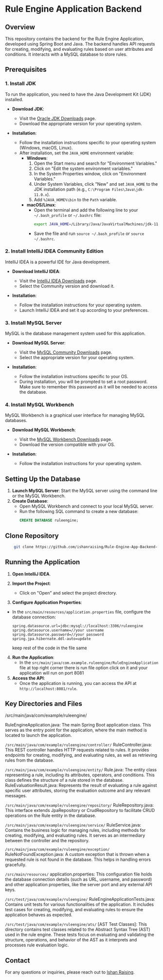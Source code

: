 # Rule Engine Application Backend

## Overview
This repository contains the backend for the Rule Engine Application, developed using Spring Boot and Java. The backend handles API requests for creating, modifying, and evaluating rules based on user attributes and conditions. It interacts with a MySQL database to store rules.

## Prerequisites

### 1. Install JDK
To run the application, you need to have the Java Development Kit (JDK) installed.

- **Download JDK**: 
  - Visit the [Oracle JDK Downloads](https://www.oracle.com/java/technologies/javase-jdk11-downloads.html) page.
  - Download the appropriate version for your operating system.

- **Installation**:
  - Follow the installation instructions specific to your operating system (Windows, macOS, Linux).
  - After installation, set the `JAVA_HOME` environment variable:
    - **Windows**:
      1. Open the Start menu and search for "Environment Variables."
      2. Click on "Edit the system environment variables."
      3. In the System Properties window, click on "Environment Variables."
      4. Under System Variables, click "New" and set `JAVA_HOME` to the JDK installation path (e.g., `C:\Program Files\Java\jdk-11.0.x`).
      5. Add `%JAVA_HOME%\bin` to the `Path` variable.
    - **macOS/Linux**:
      - Open the terminal and add the following line to your `~/.bash_profile` or `~/.bashrc` file:
        ```bash
        export JAVA_HOME=/Library/Java/JavaVirtualMachines/jdk-11.0.x.jdk/Contents/Home
        ```
      - Save the file and run `source ~/.bash_profile` or `source ~/.bashrc`.

### 2. Install IntelliJ IDEA Community Edition
IntelliJ IDEA is a powerful IDE for Java development.

- **Download IntelliJ IDEA**:
  - Visit the [IntelliJ IDEA Downloads](https://www.jetbrains.com/idea/download/) page.
  - Select the Community version and download it.

- **Installation**:
  - Follow the installation instructions for your operating system.
  - Launch IntelliJ IDEA and set it up according to your preferences.

### 3. Install MySQL Server
MySQL is the database management system used for this application.

- **Download MySQL Server**:
  - Visit the [MySQL Community Downloads](https://dev.mysql.com/downloads/mysql/) page.
  - Select the appropriate version for your operating system.

- **Installation**:
  - Follow the installation instructions specific to your OS.
  - During installation, you will be prompted to set a root password. Make sure to remember this password as it will be needed to access the database.

### 4. Install MySQL Workbench
MySQL Workbench is a graphical user interface for managing MySQL databases.

- **Download MySQL Workbench**:
  - Visit the [MySQL Workbench Downloads](https://dev.mysql.com/downloads/workbench/) page.
  - Download the version compatible with your OS.

- **Installation**:
  - Follow the installation instructions for your operating system.

## Setting Up the Database
1. **Launch MySQL Server**: Start the MySQL server using the command line or the MySQL Workbench.
2. **Create Database**: 
   - Open MySQL Workbench and connect to your local MySQL server.
   - Run the following SQL command to create a new database:
     ```sql
     CREATE DATABASE ruleengine;
     ```
## Clone Repository
```bash
    git clone https://github.com/ishanraising/Rule-Engine-App-Backend-
```


## Running the Application
1. **Open IntelliJ IDEA**.
2. **Import the Project**:
   - Click on "Open" and select the project directory.

3.  **Configure Application Properties**:
   - In the `src/main/resources/application.properties` file, configure the database connection:
     ```properties
     spring.datasource.url=jdbc:mysql://localhost:3306/ruleengine
     spring.datasource.username=//your username 
     spring.datasource.password=//your password
     spring.jpa.hibernate.ddl-auto=update
     ```
     keep rest of the code in the file same 
     
4. **Run the Application**:
   - In the `src/main/java/com.example.ruleengine/RuleEngineApplication` file
   at top right corner there is run file option click on it and your application will run on port 8081
5. **Access the API**: 
   - Once the application is running, you can access the API at `http://localhost:8081/rule`.
## Key Directories and Files

/src/main/java/com/example/ruleengine/

RuleEngineApplication.java: The main Spring Boot application class. This serves as the entry point for the application, where the main method is located to launch the application.


`/src/main/java/com/example/ruleengine/controller/`
RuleController.java: This REST controller handles HTTP requests related to rules. It provides endpoints for creating, modifying, and evaluating rules, as well as retrieving rules from the database.

`/src/main/java/com/example/ruleengine/entity/`
Rule.java: The entity class representing a rule, including its attributes, operators, and conditions. This class defines the structure of a rule stored in the database.
RuleEvaluationResult.java: Represents the result of evaluating a rule against specific user attributes, storing the evaluation outcome and any relevant messages.

`/src/main/java/com/example/ruleengine/repository/`
RuleRepository.java: This interface extends JpaRepository or CrudRepository to facilitate CRUD operations on the Rule entity in the database.

`/src/main/java/com/example/ruleengine/service/`
RuleService.java: Contains the business logic for managing rules, including methods for creating, modifying, and evaluating rules. It serves as an intermediary between the controller and the repository.

`/src/main/java/com/example/ruleengine/exception/`
RuleNotFoundException.java: A custom exception that is thrown when a requested rule is not found in the database. This helps in handling errors gracefully.

`/src/main/resources/`
application.properties: This configuration file holds the database connection details (such as URL, username, and password) and other application properties, like the server port and any external API keys.

`/src/test/java/com/example/ruleengine/`
RuleEngineApplicationTests.java: Contains unit tests for various functionalities of the application. It includes test cases for creating, modifying, and evaluating rules to ensure the application behaves as expected.

`/src/test/java/com/example/ruleengine/ats/`
[AST Test Classes]: This directory contains test classes related to the Abstract Syntax Tree (AST) used in the rule engine. These tests focus on evaluating and validating the structure, operations, and behavior of the AST as it interprets and processes rule evaluation logic.

## Contact
For any questions or inquiries, please reach out to [Ishan Raising](ishanraising98@gmail.com).

